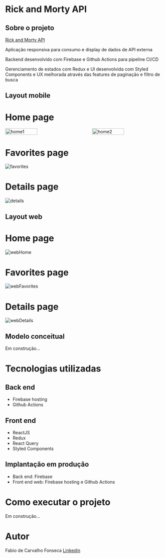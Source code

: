 # Rick and Morty API

## Sobre o projeto

[Rick and Morty API](https://rick-and-morty-api-75fd9.web.app/)

Aplicação responsiva para consumo e display de dados de API externa

Backend desenvolvido com Firebase e Github Actions para pipeline CI/CD

Gerenciamento de estados com Redux e UI desenvolvida com Styled Components e UX melhorada através das features de paginação e filtro de busca

## Layout mobile

# Home page
<div style="display: flex; justify-content: space-between;">
  <img src="https://github.com/FabioCFonseca/caseGreenAcesso/assets/108895922/2be401c8-8df0-477c-affc-0432c84ae78d" alt="home1" width="45%">
  <img src="https://github.com/FabioCFonseca/caseGreenAcesso/assets/108895922/71d7eeff-35cf-4a34-b6da-60160ee762f9" alt="home2" width="45%">
</div>

# Favorites page
![favorites](https://github.com/FabioCFonseca/caseGreenAcesso/assets/108895922/427b536a-f97e-4dbb-af61-679b9700f466)

# Details page
![details](https://github.com/FabioCFonseca/caseGreenAcesso/assets/108895922/73dacbe5-b7e1-456d-a236-a89ce7cef564)

## Layout web

# Home page
![webHome](https://github.com/FabioCFonseca/caseGreenAcesso/assets/108895922/ce1d94cc-7cb8-49bb-a5b6-8705497e7c24)

# Favorites page
![webFavorites](https://github.com/FabioCFonseca/caseGreenAcesso/assets/108895922/c07f15e5-0c1d-4ab4-b27d-f82da4b6e016)

# Details page
![webDetails](https://github.com/FabioCFonseca/caseGreenAcesso/assets/108895922/406755f4-43c3-4479-bb60-cbda9fe27b8d)


## Modelo conceitual
Em construção...

# Tecnologias utilizadas
## Back end
- Firebase hosting
- Github Actions
## Front end
- ReactJS
- Redux
- React Query
- Styled Components
## Implantação em produção
- Back end: Firebase
- Front end web: Firebase hosting e Github Actions
  
# Como executar o projeto
Em construção...

# Autor
Fabio de Carvalho Fonseca
[Linkedin](https://www.linkedin.com/in/fabiocfonseca/)
